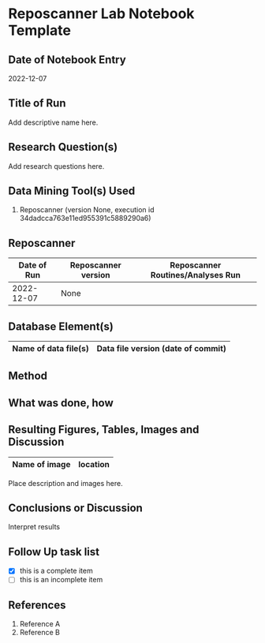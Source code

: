 # Reposcanner Lab Notebook Template

## Date of Notebook Entry
2022-12-07

## Title of Run
Add descriptive name here.

## Research Question(s)
Add research questions here.

## Data Mining Tool(s) Used
1. Reposcanner (version None, execution id 34dadcca763e11ed955391c5889290a6)

## Reposcanner
Date of Run | Reposcanner version | Reposcanner Routines/Analyses Run
----------------------- | ------------------- | -----------
2022-12-07 | None | 

## Database Element(s)
Name of data file(s) | Data file version (date of commit)
------------------------ | ------------------------------

## Method
## What was done, how

## Resulting Figures, Tables, Images and Discussion
Name of image | location
------------------------ | ------------------------------

Place description and images here.
## Conclusions or Discussion
Interpret results

## Follow Up task list
- [x] this is a complete item
- [ ] this is an incomplete item

## References
1. Reference A
1. Reference B

